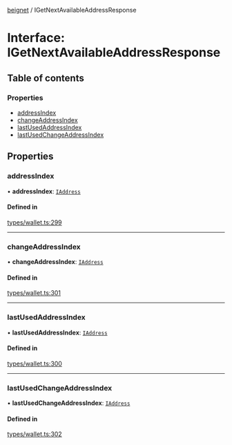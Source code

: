 [beignet](../README.md) / IGetNextAvailableAddressResponse

# Interface: IGetNextAvailableAddressResponse

## Table of contents

### Properties

- [addressIndex](IGetNextAvailableAddressResponse.md#addressindex)
- [changeAddressIndex](IGetNextAvailableAddressResponse.md#changeaddressindex)
- [lastUsedAddressIndex](IGetNextAvailableAddressResponse.md#lastusedaddressindex)
- [lastUsedChangeAddressIndex](IGetNextAvailableAddressResponse.md#lastusedchangeaddressindex)

## Properties

### addressIndex

• **addressIndex**: [`IAddress`](IAddress.md)

#### Defined in

[types/wallet.ts:299](https://github.com/synonymdev/beignet/blob/05d5011/src/types/wallet.ts#L299)

___

### changeAddressIndex

• **changeAddressIndex**: [`IAddress`](IAddress.md)

#### Defined in

[types/wallet.ts:301](https://github.com/synonymdev/beignet/blob/05d5011/src/types/wallet.ts#L301)

___

### lastUsedAddressIndex

• **lastUsedAddressIndex**: [`IAddress`](IAddress.md)

#### Defined in

[types/wallet.ts:300](https://github.com/synonymdev/beignet/blob/05d5011/src/types/wallet.ts#L300)

___

### lastUsedChangeAddressIndex

• **lastUsedChangeAddressIndex**: [`IAddress`](IAddress.md)

#### Defined in

[types/wallet.ts:302](https://github.com/synonymdev/beignet/blob/05d5011/src/types/wallet.ts#L302)
